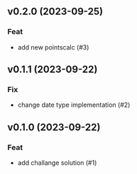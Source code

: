 ## v0.2.0 (2023-09-25)

### Feat

- add new pointscalc (#3)

## v0.1.1 (2023-09-22)

### Fix

- change date type implementation (#2)

## v0.1.0 (2023-09-22)

### Feat

- add challange solution (#1)
